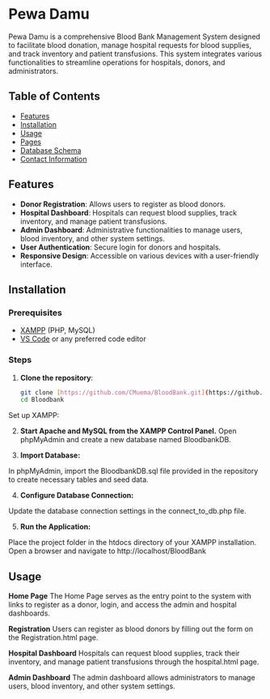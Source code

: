 # Pewa Damu

Pewa Damu is a comprehensive Blood Bank Management System designed to facilitate blood donation, manage hospital requests for blood supplies, and track inventory and patient transfusions. This system integrates various functionalities to streamline operations for hospitals, donors, and administrators.

## Table of Contents

- [Features](#features)
- [Installation](#installation)
- [Usage](#usage)
- [Pages](#pages)
- [Database Schema](#database-schema)
- [Contact Information](#contact-information)

## Features

- **Donor Registration**: Allows users to register as blood donors.
- **Hospital Dashboard**: Hospitals can request blood supplies, track inventory, and manage patient transfusions.
- **Admin Dashboard**: Administrative functionalities to manage users, blood inventory, and other system settings.
- **User Authentication**: Secure login for donors and hospitals.
- **Responsive Design**: Accessible on various devices with a user-friendly interface.

## Installation

### Prerequisites

- [XAMPP](https://www.apachefriends.org/index.html) (PHP, MySQL)
- [VS Code](https://code.visualstudio.com/) or any preferred code editor

### Steps

1. **Clone the repository**:
   ```bash
   git clone [https://github.com/CMuema/BloodBank.git](https://github.com/CMuema/BloodBank.git)
   cd Bloodbank
Set up XAMPP:

2. **Start Apache and MySQL from the XAMPP Control Panel.**
Open phpMyAdmin and create a new database named BloodbankDB.

3. **Import Database:**

In phpMyAdmin, import the BloodbankDB.sql file provided in the repository to create necessary tables and seed data.

4. **Configure Database Connection:**

Update the database connection settings in the connect_to_db.php file.

5. **Run the Application:**

Place the project folder in the htdocs directory of your XAMPP installation.
Open a browser and navigate to http://localhost/BloodBank

## Usage

**Home Page**
The Home Page serves as the entry point to the system with links to register as a donor, login, and access the admin and hospital dashboards.

**Registration**
Users can register as blood donors by filling out the form on the Registration.html page.

**Hospital Dashboard**
Hospitals can request blood supplies, track their inventory, and manage patient transfusions through the hospital.html page.

**Admin Dashboard**
The admin dashboard allows administrators to manage users, blood inventory, and other system settings.

